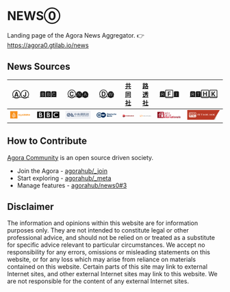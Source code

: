 # NEWS⓪

Landing page of the Agora News Aggregator. 👉 https://agora0.gtilab.io/news

## News Sources

| [ⒶⒿ](https://agora0.gitlab.io/news/aj) | [🅱🅱🅲](https://agora0.gitlab.io/news/bbc) | [Ⓒ🅝🅐](https://agora0.gitlab.io/news/cna) | [Ⓓ🅦](https://agora0.gitlab.io/news/dw) | [共同社](https://agora0.gitlab.io/news/kyodo) | [路透社](https://agora0.gitlab.io/news/reuters) | [🆁🄵🅸](https://agora0.gitlab.io/news/rfi) | [🆁🆃🄷🄺](https://agora0.gitlab.io/news/rthk) |
| -- | -- | -- | -- | -- | -- | -- | -- |
| [![](./img/portfolio/aj.png)](https://chinese.aljazeera.net) | [![](./img/portfolio/bbc.png)](https://www.bbc.com/zhongwen/simp) | [![](./img/portfolio/cna.png)](https://www.cna.com.tw) | [![](./img/portfolio/dw.png)](https://www.dw.com/zh) | [![](./img/portfolio/kyodo.png)](https://china.kyodonews.net) | [![](./img/portfolio/reuters.png)](https://cn.reuters.com) | [![](./img/portfolio/rfi.png)](https://www.rfi.fr/cn/) | [![](./img/portfolio/rthk.png)](https://news.rthk.hk/rthk/ch/) |

## How to Contribute

[Agora Community](https://github.com/agorahub) is an open source driven society.
- Join the Agora - [agorahub/_join](https://github.com/agorahub/_join)
- Start exploring - [agorahub/_meta](https://github.com/agorahub/_meta)
- Manage features - [agorahub/news0#3](https://github.com/agorahub/news0/issues/3)

## Disclaimer

The information and opinions within this website are for information purposes only. They are not intended to constitute legal or other professional advice, and should not be relied on or treated as a substitute for specific advice relevant to particular circumstances. We accept no responsibility for any errors, omissions or misleading statements on this website, or for any loss which may arise from reliance on materials contained on this website. Certain parts of this site may link to external Internet sites, and other external Internet sites may link to this website. We are not responsible for the content of any external Internet sites.
